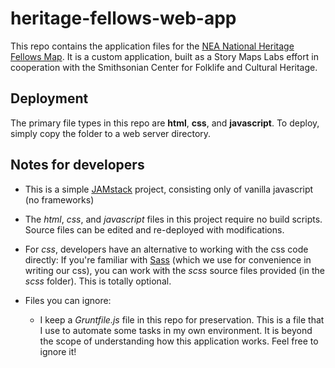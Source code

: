 # heritage-fellows-web-app

This repo contains the application files for the [NEA National Heritage Fellows Map](https://storymaps.esri.com/stories/2017/heritage-fellows/map.html).  It is a custom application, built as a Story Maps Labs effort in cooperation with the Smithsonian Center for Folklife and Cultural Heritage.  

## Deployment

The primary file types in this repo are **html**, **css**, and **javascript**.  To deploy, simply copy the folder to a web server directory.

## Notes for developers

* This is a simple [JAMstack](https://jamstack.org/) project, consisting only of vanilla javascript (no frameworks)

* The *html*, *css*, and *javascript* files in this project require no build scripts.  Source files can be edited and re-deployed with modifications.

* For *css*, developers have an alternative to working with the css code directly: If you're familiar with [Sass](https://sass-lang.com/) (which we use for convenience in writing our css), you can work with the *scss* source files provided (in the *scss* folder).  This is totally optional.
	
* Files you can ignore:
	* I keep a *Gruntfile.js* file in this repo for preservation.  This is a file that I use to automate some tasks in my own environment.  It is beyond the scope of understanding how this application works.  Feel free to ignore it!
